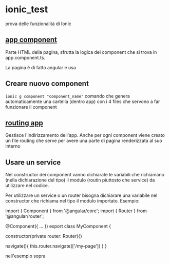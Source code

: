 # ionic_test
prova delle funzionalità di Ionic


## [app component](test-app/src/app/app.component.html)

Parte HTML della pagina, sfrutta la logica del component che si trova in app.component.ts.

La pagina è di fatto angular e usa 

## Creare nuovo component

`ionic g component "component_name"`
comando che genera automaticamente una cartella (dentro app) con i 4 files che servono a far funzionare il component


## [routing app](test-app/src/app/app-routing.module.ts)

Gestisce l'indirizzamento dell'app. Anche per ogni component viene creato un file routing che serve per avere una parte di pagina renderizzata al suo interno 

## Usare un service

Nel constructor dei component vanno dichiarate le variabili che richiamano (nella dichiarazione del tipo) il modulo (routin piuttosto che service) da utilizzare nel codice.

Per utilizzare un service o un router bisogna dichiarare una variabile nel constructor che richiama nel tipo il modulo importato. Esempio:

<xml>
import { Component } from '@angular/core';
import { Router } from '@angular/router';

@Component({
  ...
})
export class MyComponent {

  constructor(private router: Router){}

  navigate(){
    this.router.navigate(['/my-page'])
  }
}
</xml>

nell'esempio sopra 